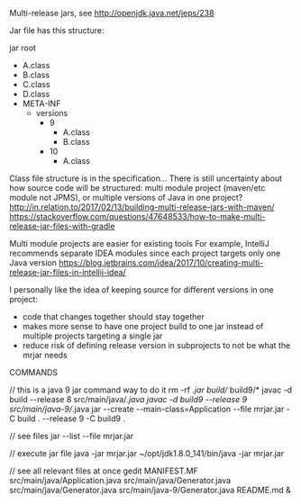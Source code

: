 
Multi-release jars, see http://openjdk.java.net/jeps/238

Jar file has this structure:

jar root
  - A.class
  - B.class
  - C.class
  - D.class
  - META-INF
     - versions
        - 9
           - A.class
           - B.class
        - 10
           - A.class

Class file structure is in the specification...
There is still uncertainty about how source code will be structured:
multi module project (maven/etc module not JPMS), or multiple versions of Java in one project?
http://in.relation.to/2017/02/13/building-multi-release-jars-with-maven/
https://stackoverflow.com/questions/47648533/how-to-make-multi-release-jar-files-with-gradle

Multi module projects are easier for existing tools
For example, IntelliJ recommends separate IDEA modules since each project targets only one Java version
https://blog.jetbrains.com/idea/2017/10/creating-multi-release-jar-files-in-intellij-idea/

I personally like the idea of keeping source for different versions in one project:
- code that changes together should stay together
- makes more sense to have one project build to one jar instead of multiple projects targeting a single jar
- reduce risk of defining release version in subprojects to not be what the mrjar needs



COMMANDS

// this is a java 9 jar command way to do it
rm -rf *.jar build/* build9/*
javac -d build --release 8 src/main/java/*.java
javac -d build9 --release 9 src/main/java-9/*.java
jar --create --main-class=Application --file mrjar.jar -C build . --release 9 -C build9 .

// see files
jar --list --file mrjar.jar

// execute jar file
java -jar mrjar.jar
~/opt/jdk1.8.0_141/bin/java -jar mrjar.jar

// see all relevant files at once
gedit MANIFEST.MF src/main/java/Application.java src/main/java/Generator.java src/main/java/Generator.java src/main/java-9/Generator.java README.md &





